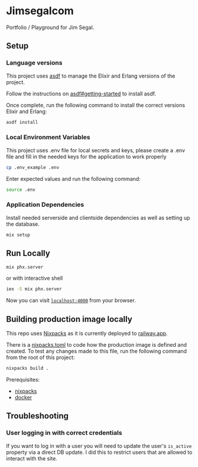 # Jimsegalcom

Portfolio / Playground for Jim Segal.

## Setup

### Language versions

This project uses [asdf](https://asdf-vm.com/) to manage the Elixir and Erlang versions of the project.

Follow the instructions on [asdf#getting-started](https://asdf-vm.com/guide/getting-started.html) to install asdf.

Once complete, run the following command to install the correct versions Elixir and Erlang:

```sh
asdf install
```

### Local Environment Variables

This project uses .env file for local secrets and keys, please create a .env file and fill in the needed keys for the application to work properly

```sh
cp .env_example .env
```

Enter expected values and run the following command:

```sh
source .env
```

### Application Dependencies

Install needed serverside and clientside dependencies as well as setting up the database.

```sh
mix setup
```

## Run Locally

```sh
mix phx.server
```

or with interactive shell

```sh
iex -S mix phx.server
```

Now you can visit [`localhost:4000`](http://localhost:4000) from your browser.

## Building production image locally

This repo uses [Nixpacks](https://nixpacks.com/docs) as it is currently deployed to [railway.app](https://railway.app/).

There is a [nixpacks.toml](nixpacks.toml) to code how the production image is defined and created. To test any changes made to this file, run the following command from the root of this project:

```sh
nixpacks build .
```

Prerequisites:

- [nixpacks](https://nixpacks.com/docs/install)
- [docker](https://docs.docker.com/engine/install/)

## Troubleshooting

### User logging in with correct credentials

If you want to log in with a user you will need to update the user's `is_active` property via a direct DB update. I did this to restrict users that are allowed to interact with the site.
